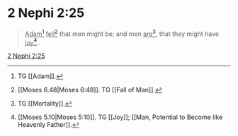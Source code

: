 # 2 Nephi 2:25

> <u>Adam</u>[^a] <u>fell</u>[^b] that men might be; and men <u>are</u>[^c], that they might have <u>joy</u>[^d] .

[2 Nephi 2:25](https://www.churchofjesuschrist.org/study/scriptures/bofm/2-ne/2?lang=eng&id=p25#p25)


[^a]: TG [[Adam]].
[^b]: [[Moses 6.48|Moses 6:48]]. TG [[Fall of Man]].
[^c]: TG [[Mortality]].
[^d]: [[Moses 5.10|Moses 5:10]]. TG [[Joy]]; [[Man, Potential to Become like Heavenly Father]].
